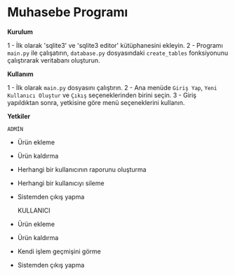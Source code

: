 # Muhasebe Programı

**Kurulum**

1 - İlk olarak 'sqlite3' ve 'sqlite3 editor' kütüphanesini ekleyin.
2 - Programı `main.py` ile çalışatırın, `database.py` dosyasındaki `create_tables` fonksiyonunu çalıştırarak veritabanı oluşturun.

**Kullanım**

1 - İlk olarak `main.py` dosyasını çalıştırın.
2 - Ana menüde `Giriş Yap`, `Yeni Kullanıcı Oluştur` ve `Çıkış` seçeneklerinden birini seçin.
3 - Giriş yapıldıktan sonra, yetkisine göre menü seçeneklerini kullanın.

**Yetkiler**

    ADMİN

  - Ürün ekleme
  - Ürün kaldırma
  - Herhangi bir kullanıcının raporunu oluşturma
  - Herhangi bir kullanıcıyı sileme
  - Sistemden çıkış yapma

    KULLANICI

  - Ürün ekleme
  - Ürün kaldırma
  - Kendi işlem geçmişini görme
  - Sistemden çıkış yapma
